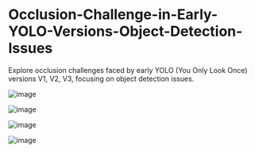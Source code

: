 # Occlusion-Challenge-in-Early-YOLO-Versions-Object-Detection-Issues
Explore occlusion challenges faced by early YOLO (You Only Look Once) versions V1, V2, V3, focusing on object detection issues.

![image](https://github.com/shradhautk/Occlusion-Challenge-in-Early-YOLO-Versions-Object-Detection-Issues/assets/101154495/a684f49f-90e9-4140-870d-7d44dec2d448)

![image](https://github.com/shradhautk/Occlusion-Challenge-in-Early-YOLO-Versions-Object-Detection-Issues/assets/101154495/87fb414e-a3ea-4971-a019-e2d4f4281575)

![image](https://github.com/shradhautk/Occlusion-Challenge-in-Early-YOLO-Versions-Object-Detection-Issues/assets/101154495/74e161c8-9ce7-42a1-b96b-1b67677aa538)


![image](https://github.com/shradhautk/Occlusion-Challenge-in-Early-YOLO-Versions-Object-Detection-Issues/assets/101154495/e1445120-c980-43cd-b971-f223d895f52d)


